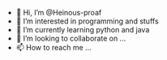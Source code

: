 - 👋 Hi, I’m @Heinous-proaf
- 👀 I’m interested in programming and stuffs 
- 🌱 I’m currently learning python and java 
- 💞️ I’m looking to collaborate on ...
- 📫 How to reach me ...

<!---
Heinous-proaf/Heinous-proaf is a ✨ special ✨ repository because its `README.md` (this file) appears on your GitHub profile.
You can click the Preview link to take a look at your changes.
--->
